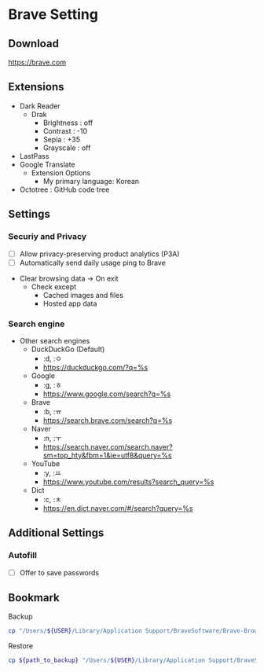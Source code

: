 # Brave Setting

## Download

https://brave.com

## Extensions

- Dark Reader
  - Drak
    - Brightness : off
    - Contrast : -10
    - Sepia : +35
    - Grayscale : off
- LastPass
- Google Translate
  - Extension Options
    - My primary language: Korean
- Octotree : GitHub code tree

## Settings

### Securiy and Privacy

- [ ] Allow privacy-preserving product analytics (P3A)
- [ ] Automatically send daily usage ping to Brave
- Clear browsing data -> On exit
  - Check except
    - Cached images and files
    - Hosted app data

### Search engine

- Other search engines
  - DuckDuckGo (Default)
    - :d, :ㅇ
    - https://duckduckgo.com/?q=%s
  - Google
    - :g, :ㅎ
    - https://www.google.com/search?q=%s
  - Brave
    - :b, :ㅠ
    - https://search.brave.com/search?q=%s
  - Naver
    - :n, :ㅜ
    - https://search.naver.com/search.naver?sm=top_hty&fbm=1&ie=utf8&query=%s
  - YouTube
    - :y, :ㅛ
    - https://www.youtube.com/results?search_query=%s
  - Dict
    - :c, :ㅊ
    - https://en.dict.naver.com/#/search?query=%s


## Additional Settings

### Autofill

- [ ] Offer to save passwords
 
## Bookmark

Backup

```sh
cp "/Users/${USER}/Library/Application Support/BraveSoftware/Brave-Browser/Default/Bookmarks" ${path_to_backup}
```
Restore

```sh
cp ${path_to_backup} "/Users/${USER}/Library/Application Support/BraveSoftware/Brave-Browser/Default/Bookmarks"
```


